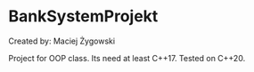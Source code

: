 # BankSystemProjekt

Created by: Maciej Żygowski

Project for OOP class.
Its need at least C++17. Tested on C++20.
